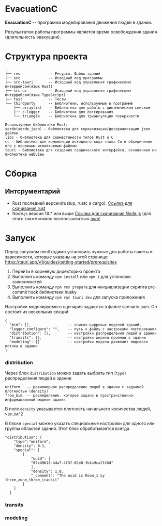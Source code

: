 # EvacuationC

**EvacuationC** -- программа моделирования движения людей в здании. 

Резульататом работы программы является время освобождения здания (длительность эвакуации).

# Структура проекта

```
.
├── res             -- Ресурсы. Файлы зданий
├── src             -- Исходный код программы
├── src-tauri       -- Исходный код управления графическим интерфейсом(язык Rust)
├── src-ui          -- Исходный код управления графическим интерфейсом(язык TypeScript) 
├── test            -- Тесты
└── thirdparty      -- Библиотеки, используемые в программе
    ├── arraylist   -- Библиотека для работы с динамическим списком
    ├── c-logger    -- Библиотека для логгирования
    └── triangle    -- Библиотека для триангуляции поверхности
    
Используемые библиотеки Rust:
serde(serde_json) - библиотека для сериализации/десериализации json файлов
libc - библиотека для совместимости типов Rust и C
cc - библиотека для компиляции исходного кода языка Си и объединение его с основным исполянемым файлом
tauri - библиотека для создания графического интерфейса, основанная на библиотеке webview
```

# Сборка

## Интсрументарий
- Rust последней версии(rustup, rustc и cargo). [Ссылка для скачивания rust](https://www.rust-lang.org/tools/install)
- Node.js версии 18.* или выше [Ссылка для скачивания Node.js](https://nodejs.org/en)
  (для этого также можно воспользоваться [nvm](https://github.com/nvm-sh/nvm))

# Запуск

Перед запуском необходимо установить нужные для работы пакеты и зависимости, которые указаны на этой странице:  
https://tauri.app/v1/guides/getting-started/prerequisites

1. Перейти в корневую директорию проекта
2. Выполнить команду `npm install` или `npm i` для установки зависимостей
3. Выполнить команду `npm run prepare` для инициализации скрипта pre-commit hook библиотеки husky
4. Выполнить команду `npm run tauri dev` для запуска приложения

Настройки моделируемого сценария задаются в файле scenario.json. Он состоит из нескольких секций:
```
{
  "bim": [],                 -- список цифровых моделей зданий,
  "logger_configure": "",    -- путь к файлу с настроками логгирования
  "distribution": {},        -- настройки распределения людей в здании
  "transits": {},            -- настройки ширины проемов в здании
  "modeling": {}             -- настройки модели движения людского потока в здании
}
```

### distribution
Через блок `distribution` можно задать выбрать тип (`type`) распределения людей в здании:
```
uniform   -- равномерное распределение людей в здании с заданной плотностью (density)
from_bim  -- распеделение, которое задано в пространственно-информационной модели здания
```
В поле `density` указывается плотность начального количества людей, чел./м^2

В блоке `special` можно указать специальные настройки для одного или группы областей здания.
Этот блок обрабатывается всегда.

```
"distribution": {
    "type":"uniform",
    "density": 0.1,
    "special": [
        {
            "uuid": [
            "87c49613-44a7-4f3f-82e0-fb4a9ca2f46d"
            ],
            "density": 1.0,
            "_comment": "The uuid is Room_1 by three_zone_three_transit"
        }
    ]
  }
```

### transits


### modeling


